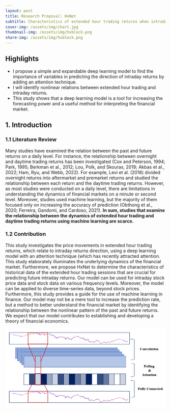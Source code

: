 ```yaml
---
layout: post
title: Research Proposal: HxNet 
subtitle: Characteristics of extended hour trading returns when intraday returns increase
cover-img: /assets/img/chart.jpg
thumbnail-img: /assets/img/hxblock.png
share-img: /assets/img/hxblock.png
---
```


## Highlights

- I propose a simple and expandable deep learning model to find the importance of variables in predicting the direction of intraday returns by adding an attention technique.
- I will identify nonlinear relations between extended hour trading and intraday returns.
- This study shows that a deep learning model is a tool for increasing the forecasting power and a useful method for interpreting the financial market.




## 1. Introduction

### 1.1 Literature Review
Many studies have examined the relation between the past and future returns on a daily level. For instance, the relationship between overnight and daytime trading returns has been investigated (Cox and Peterson, 1994; Park, 1995; Berkman et al., 2012; Lou, Polk, and Skouras, 2019; Akbas et al., 2022; Ham, Ryu, and Webb, 2022). For example, Levi et al. (2018) divided overnight returns into aftermarket and premarket returns and studied the relationship between each return and the daytime trading returns. However, as most studies were conducted on a daily level, there are limitations in understanding the dynamics of financial markets on a minute or second level. Moreover, studies used machine learning, but the majority of them focused only on increasing the accuracy of prediction (Obthong et al., 2020; Ferreira, Gandomi, and Cardoso, 2021). **In sum, studies that examine the relationship between the dynamics of extended hour trading and daytime trading returns using machine learning are scarce.**

### 1.2 Contribution
This study investigates the price movements in extended hour trading returns, which relate to intraday returns direction, using a deep learning model with an attention technique (which has recently attracted attention. This study elaborately illuminates the underlying dynamics of the financial market. Furthermore, we propose HxNet to determine the characteristics of historical data of the extended hour trading sessions that are crucial for predicting future intraday returns. Our model can be used for intraday stock price data and stock data on various frequency levels. Moreover, the model can be applied to diverse time-series data, beyond stock prices. Furthermore, this study provides a guide for the use of machine learning in finance. Our model may not be a mere tool to increase the prediction rate, but a method to better understand the financial market by identifying the relationship between the nonlinear pattern of the past and future returns. We expect that our model contributes to establishing and developing a theory of financial economics.


![hxblock](/assets/img/intext_hxblock.PNG)


